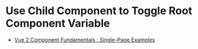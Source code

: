 # Use Child Component to Toggle Root Component Variable

* [Vue 2 Component Fundamentals : Single-Page Examples](../README.md)
